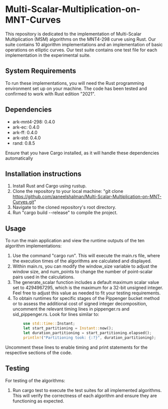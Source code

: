 # Multi-Scalar-Multiplication-on-MNT-Curves

This repository is dedicated to the implementation of Multi-Scalar Multiplication (MSM) algorithms on the MNT4-298 curve using Rust. Our suite contains 10 algorithm implementations and an implementation of basic operations on elliptic curves. Our test suite contains one test file for each implementation in the experimental suite.

## System Requirements

To run these implementations, you will need the Rust programming environment set up on your machine. The code has been tested and confirmed to work with Rust edition "2021".

## Dependencies

- ark-mnt4-298: 0.4.0
- ark-ec: 0.4.0
- ark-ff: 0.4.0
- ark-std: 0.4.0
- rand: 0.8.5

Ensure that you have Cargo installed, as it will handle these dependencies automatically

## Installation instructions

1. Install Rust and Cargo using rustup.
2. Clone the repository to your local machine: "git clone https://github.com/aaneelshalman/Multi-Scalar-Multiplication-on-MNT-Curves.git"
3. Navigate to the cloned repository's root directory.
4. Run "cargo build --release" to compile the project.

## Usage

To run the main application and view the runtime outputs of the ten algorithm implementations:

1. Use the command "cargo run". This will execute the main.rs file, where the execution times of the algorithms are calculated and displayed.
2. Within main.rs, you can modify the window_size variable to adjust the window size, and num_points to change the number of point-scalar pairs used in the calculations.
3. The generate_scalar function includes a default maximum scalar value set to 4294967295, which is the maximum for a 32-bit unsigned integer. Feel free to adjust this value as needed to fit your testing requirements.
4. To obtain runtimes for specific stages of the Pippenger bucket method or to assess the additional cost of signed integer decomposition, uncomment the relevant timing lines in pippenger.rs and sid_pippenger.rs. Look for lines similar to:

```rust
        use std::time::Instant;
        let start_partitioning = Instant::now();
        let duration_partitioning = start_partitioning.elapsed();
        println!("Partitioning took: {:?}", duration_partitioning);
```

Uncomment these lines to enable timing and print statements for the respective sections of the code.

## Testing

For testing of the algorithms:

1. Run cargo test to execute the test suites for all implemented algorithms. This will verify the correctness of each algorithm and ensure they are functioning as expected.


